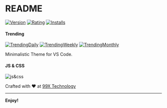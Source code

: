 # README

[![Version](https://vsmarketplacebadge.apphb.com/version/raashida.fixthecode-vs.svg)](https://marketplace.visualstudio.com/items?itemName=raashida.fixthecode-vs)
[![Rating](https://vsmarketplacebadge.apphb.com/rating/raashida.fixthecode-vs.svg)](https://marketplace.visualstudio.com/items?itemName=raashida.fixthecode-vs)
[![Installs](https://vsmarketplacebadge.apphb.com/installs/raashida.fixthecode-vs.svg)](https://marketplace.visualstudio.com/items?itemName=raashida.fixthecode-vs)

#### Trending

[![TrendingDaily](https://vsmarketplacebadge.apphb.com/trending-daily/raashida.fixthecode-vs.svg)](https://marketplace.visualstudio.com/items?itemName=raashida.fixthecode-vs)
[![TrendingWeekly](https://vsmarketplacebadge.apphb.com/trending-weekly/raashida.fixthecode-vs.svg)](https://marketplace.visualstudio.com/items?itemName=raashida.fixthecode-vs)
[![TrendingMonthly](https://vsmarketplacebadge.apphb.com/trending-monthly/raashida.fixthecode-vs.svg)](https://marketplace.visualstudio.com/items?itemName=raashida.fixthecode-vs)


Minimalistic Theme for VS Code.

#### JS & CSS

![js&css](https://raw.githubusercontent.com/99xt/Sea-green-theme/master/img/js%26css.jpg)


Crafted with :heart: at <a href="http://99xtechnology.com/">99X Technology</a>

---


**Enjoy!**
